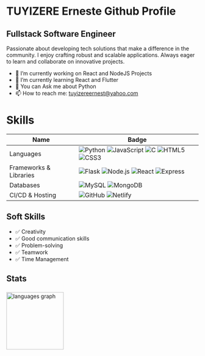 # TUYIZERE Erneste Github Profile

## Fullstack Software Engineer

Passionate about developing tech solutions that make a difference in the community. I enjoy crafting robust and scalable applications. Always eager to learn and collaborate on innovative projects.

- 🔭 I’m currently working on React and NodeJS Projects
- 🌱 I’m currently learning React and Flutter
- 💬 You can Ask me about Python
- 📫 How to reach me: tuyizereernest@yahoo.com

# Skills

| Name       | Badge                                                                                                                                                                                                                                                                                        |
|------------|----------------------------------------------------------------------------------------------------------------------------------------------------------------------------------------------------------------------------------------------------------------------------------------------|
| Languages  | ![Python](https://img.shields.io/badge/Python-3776AB?style=for-the-badge&logo=python&logoColor=white) ![JavaScript](https://img.shields.io/badge/JavaScript-F7DF1E?style=for-the-badge&logo=javascript&logoColor=black) ![C](https://img.shields.io/badge/C-A8B9CC?style=for-the-badge&logo=c&logoColor=white) ![HTML5](https://img.shields.io/badge/HTML5-E34F26?style=for-the-badge&logo=html5&logoColor=white) ![CSS3](https://img.shields.io/badge/CSS3-1572B6?style=for-the-badge&logo=css3&logoColor=white) |
| Frameworks & Libraries | ![Flask](https://img.shields.io/badge/Flask-000000?style=for-the-badge&logo=flask&logoColor=white) ![Node.js](https://img.shields.io/badge/Node.js-339933?style=for-the-badge&logo=nodedotjs&logoColor=white) ![React](https://img.shields.io/badge/React-61DAFB?style=for-the-badge&logo=react&logoColor=black) ![Express](https://img.shields.io/badge/Express-000000?style=for-the-badge&logo=express&logoColor=white) |
| Databases  | ![MySQL](https://img.shields.io/badge/MySQL-4479A1?style=for-the-badge&logo=mysql&logoColor=white) ![MongoDB](https://img.shields.io/badge/MongoDB-47A248?style=for-the-badge&logo=mongodb&logoColor=white)                                                                                                                           |
| CI/CD & Hosting     | ![GitHub](https://img.shields.io/badge/GitHub-A2A8D3?style=for-the-badge&logo=github&logoColor=black) ![Netlify](https://img.shields.io/badge/Netlify-00C7B7?style=for-the-badge&logo=netlify&logoColor=white)|

## Soft Skills

- ✅ Creativity
- ✅ Good communication skills
- ✅ Problem-solving
- ✅ Teamwork
- ✅ Time Management

## Stats

###

  <img src="https://github-readme-stats.vercel.app/api/top-langs?username=tuyizereerneste&locale=en&hide_title=false&layout=compact&card_width=320&langs_count=5&theme=dracula&hide_border=false" height="150" alt="languages graph"  />
</div>
